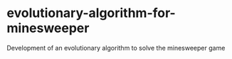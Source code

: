 # evolutionary-algorithm-for-minesweeper
Development of an evolutionary algorithm to solve the minesweeper game
